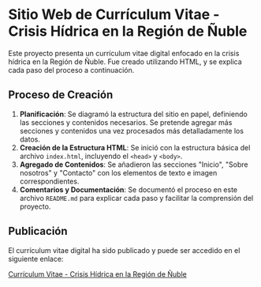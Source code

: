 # Sitio Web de Currículum Vitae - Crisis Hídrica en la Región de Ñuble

Este proyecto presenta un currículum vitae digital enfocado en la crisis hídrica en la Región de Ñuble. Fue creado utilizando HTML, y se explica cada paso del proceso a continuación.

## Proceso de Creación

1. **Planificación**: Se diagramó la estructura del sitio en papel, definiendo las secciones y contenidos necesarios. Se pretende agregar más secciones y contenidos una vez procesados más detalladamente los datos.
2. **Creación de la Estructura HTML**: Se inició con la estructura básica del archivo `index.html`, incluyendo el `<head>` y `<body>`.
3. **Agregado de Contenidos**: Se añadieron las secciones "Inicio", "Sobre nosotros" y "Contacto" con los elementos de texto e imagen correspondientes.
4. **Comentarios y Documentación**: Se documentó el proceso en este archivo `README.md` para explicar cada paso y facilitar la comprensión del proyecto.

## Publicación

El currículum vitae digital ha sido publicado y puede ser accedido en el siguiente enlace:

[Currículum Vitae - Crisis Hídrica en la Región de Ñuble](https://marciabelmar.github.io/Horizonte-h-drico-uble/)
